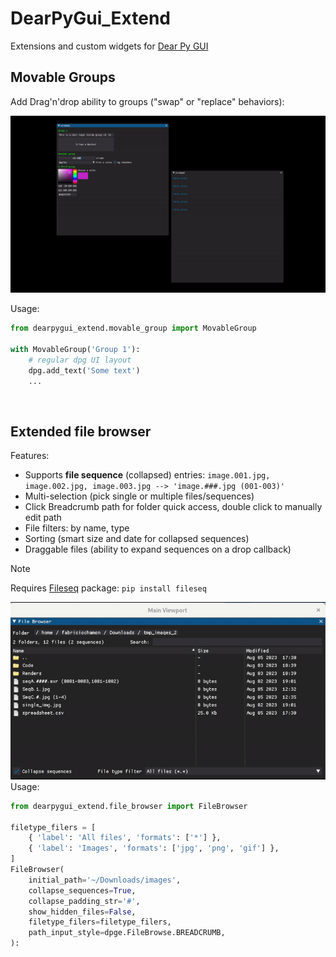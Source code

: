 # DearPyGui_Extend
Extensions and custom widgets for [Dear Py GUI](http://github.com/hoffstadt/DearPyGui)

## Movable Groups
Add Drag'n'drop ability to groups ("swap" or "replace" behaviors):

![](./resources/movable_groups.gif)

Usage:
```py
from dearpygui_extend.movable_group import MovableGroup

with MovableGroup('Group 1'):
	# regular dpg UI layout
	dpg.add_text('Some text')
	...
```
</br>

## Extended file browser
Features:

* Supports **file sequence** (collapsed) entries:
	`image.001.jpg, image.002.jpg, image.003.jpg --> 'image.###.jpg (001-003)'`
* Multi-selection (pick single or multiple files/sequences)
* Click Breadcrumb path for folder quick access, double click to manually edit path
* File filters: by name, type
* Sorting (smart size and date for collapsed sequences)
* Draggable files (ability to expand sequences on a drop callback)

> [!NOTE]
> Requires [Fileseq](https://pypi.org/project/Fileseq/) package: `pip install fileseq`

![](./resources/fileseq_browser.gif)
Usage:
```py
from dearpygui_extend.file_browser import FileBrowser

filetype_filers = [
	{ 'label': 'All files', 'formats': ['*'] },
	{ 'label': 'Images', 'formats': ['jpg', 'png', 'gif'] },
]
FileBrowser(
	initial_path='~/Downloads/images',
	collapse_sequences=True,
	collapse_padding_str='#',
	show_hidden_files=False,
	filetype_filers=filetype_filers,
	path_input_style=dpge.FileBrowse.BREADCRUMB,
):
```